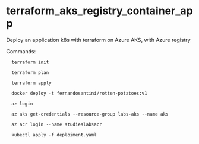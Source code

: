 # terraform_aks_registry_container_app
Deploy an application k8s with terraform on Azure AKS, with Azure registry 

Commands:

      terraform init
      
      terraform plan
      
      terraform apply
      
      docker deploy -t fernandosantini/rotten-potatoes:v1
      
      az login 
      
      az aks get-credentials --resource-group labs-aks --name aks
      
      az acr login --name studieslabsacr
      
      kubectl apply -f deploiment.yaml
